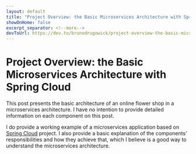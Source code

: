 ```yaml
---
layout: default
title: "Project Overview: the Basic Microservices Architecture with Spring Cloud"
showOnHome: false
excerpt_separator: <!--more-->
devToUrl: https://dev.to/brunodrugowick/project-overview-the-basic-microservices-architecture-with-spring-cloud-2e8e
---
```


# Project Overview: the Basic Microservices Architecture with Spring Cloud

This post presents the basic architecture of an online flower shop in a microservices architecture. I have no intention to provide detailed information on each component on this post.

I do provide a working example of a microservices application based on [Spring Cloud](https://spring.io/projects/spring-cloud) project. I also provide a basic explanation of the components' responsibilities and how they achieve that, which I believe is a good way to understand the microservices architecture.

<!--more-->
